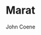 ---
title: "Marat"
github: https://github.com/JohnCoene/marat
demo: https://marat.john-coene.com
author: John Coene
draft: true
ssg:
  - Jekyll
cms:
  - No Cms
---